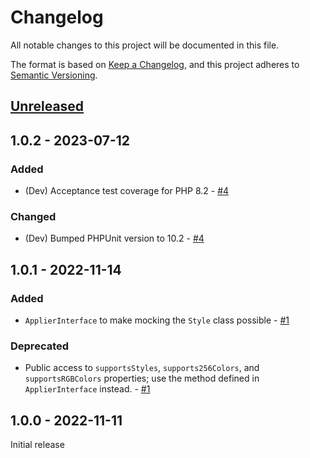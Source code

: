 # Changelog

All notable changes to this project will be documented in this file.

The format is based on [Keep a Changelog](https://keepachangelog.com/en/1.0.0/),
and this project adheres to [Semantic Versioning](https://semver.org/spec/v2.0.0.html).

## [Unreleased](https://github.com/bbatsche/ConsoleColor/compare/1.0.2...develop)

## 1.0.2 - 2023-07-12

### Added

- (Dev) Acceptance test coverage for PHP 8.2 - [#4][PR4]

### Changed

- (Dev) Bumped PHPUnit version to 10.2 - [#4][PR4]

## 1.0.1 - 2022-11-14

### Added

- `ApplierInterface` to make mocking the `Style` class possible - [#1][PR1]

### Deprecated

- Public access to `supportsStyles`, `supports256Colors`, and `supportsRGBColors` properties; use the method defined in `ApplierInterface` instead. - [#1][PR1]

## 1.0.0 - 2022-11-11

Initial release

[PR1]: https://github.com/bbatsche/ConsoleColor/pull/1 "Style Applier Interface"
[PR4]: https://github.com/bbatsche/ConsoleColor/pull/4 "Development Files Updates"

